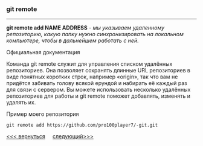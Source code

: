 ### git remote
---
**git remote add NAME ADDRESS** - *мы указываем удаленному репозиторию, какую папку нужно синхронизировать на локальном компьютере, чтобы в дальнейшем работать с ней.*

Официальная документация

Команда git remote служит для управления списком удалённых репозиториев. Она позволяет сохранять длинные URL репозиториев в виде понятных коротких строк, например «origin», так что вам не придётся забивать голову всякой ерундой и набирать её каждый раз для связи с сервером. Вы можете использовать несколько удалённых репозиториев для работы и git remote поможет добавлять, изменять и удалять их.

Пример моего репозитория
```
git remote add https://github.com/pro100player7/-git.git
```
[<<< вернуться](./readme.md) &nbsp;&nbsp;&nbsp;&nbsp;[следующий>>>](./git%20status.md)